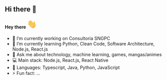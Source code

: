 ## Hi there 👋
<h4> Hey there <img src="https://raw.githubusercontent.com/uemerson/uemerson/master/gifs/wave.gif" width="30px"></h4>

- 🔭 I’m currently working on Consultoria SNGPC
- 🌱 I’m currently learning Python, Clean Code, Software Architecture, Node.js, React.js
- 💬 Ask me about technology, machine learning, games, mangas/animes
- :computer: Main stack: Node.js, React.js, React Native 
- 🚀 Languages: Typescript, Java, Python, JavaScript
- ⚡ Fun fact: ...
